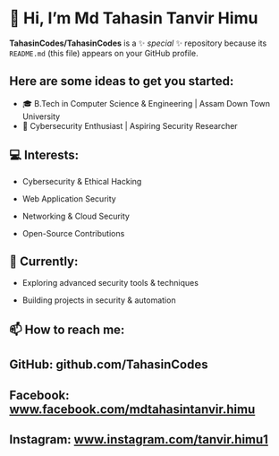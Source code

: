 # 👋 Hi, I’m Md Tahasin Tanvir Himu


**TahasinCodes/TahasinCodes** is a ✨ _special_ ✨ repository because its `README.md` (this file) appears on your GitHub profile.

## Here are some ideas to get you started:

- 🎓 B.Tech in Computer Science & Engineering | Assam Down Town University
- 🔐 Cybersecurity Enthusiast | Aspiring Security Researcher

## 💻 Interests:

- Cybersecurity & Ethical Hacking

- Web Application Security

- Networking & Cloud Security

- Open-Source Contributions

## 🚀 Currently:

- Exploring advanced security tools & techniques

- Building projects in security & automation

## 📫 How to reach me:

## GitHub: github.com/TahasinCodes

## Facebook: www.facebook.com/mdtahasintanvir.himu

## Instagram: www.instagram.com/tanvir.himu1
